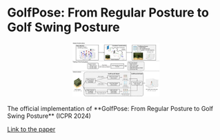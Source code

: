# GolfPose: From Regular Posture to Golf Swing Posture

<div align="center">
<img src="./images/framework_v13.svg" width=40%>
</div>

<br>
The official implementation of **GolfPose: From Regular Posture to Golf Swing Posture** (ICPR 2024) <br>

[Link to the paper](https://)
<br>
